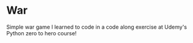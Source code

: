 # War
Simple war game I learned to code in a code along exercise at Udemy's Python zero to hero course! 
